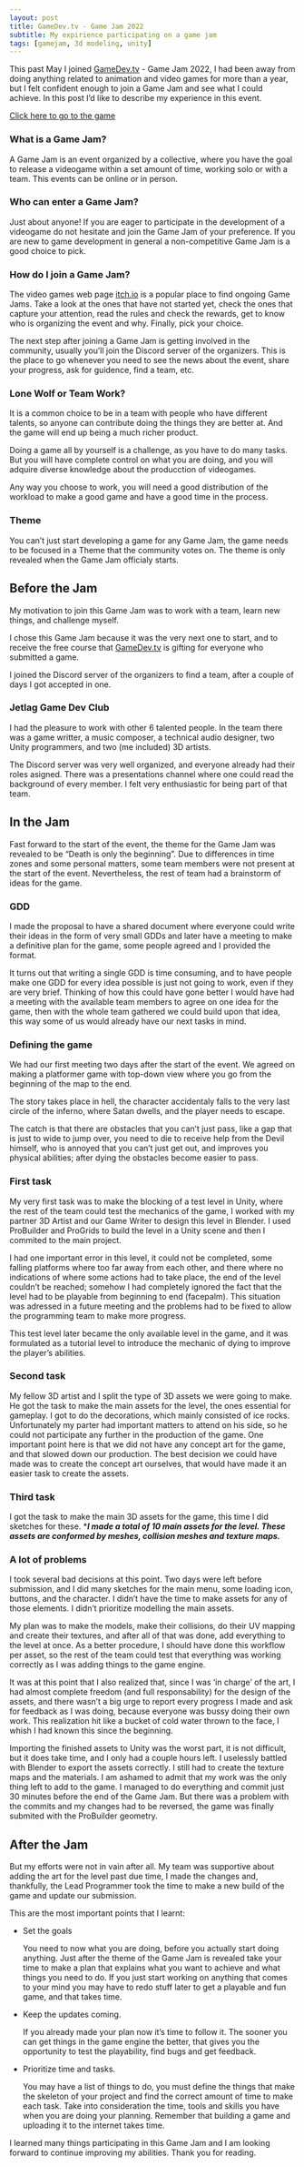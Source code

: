 ```yaml
---
layout: post
title: GameDev.tv - Game Jam 2022
subtitle: My expirience participating on a game jam
tags: [gamejam, 3d modeling, unity]
---
```


This past May I joined [GameDev.tv](http://GameDev.tv) - Game Jam 2022, I had been away from doing anything related to animation and video games for more than a year, but I felt confident enough to join a Game Jam and see what I could achieve. In this post I’d like to describe my experience in this event.

[Click here to go to the game](https://anigvit.itch.io/hell-run)

### What is a Game Jam?

A Game Jam is an event organized by a collective, where you have the goal to release a videogame within a set amount of time, working solo or with a team. This events can be online or in person.

### Who can enter a Game Jam?

Just about anyone! If you are eager to participate in the development of a videogame do not hesitate and join the Game Jam of your preference. If you are new to game development in general a non-competitive Game Jam is a good choice to pick.

### How do I join a Game Jam?

The video games web page [itch.io](http://itch.io) is a popular place to find ongoing Game Jams. Take a look at the ones that have not started yet, check the ones that capture your attention, read the rules and check the rewards, get to know who is organizing the event and why. Finally, pick your choice.

The next step after joining a Game Jam is getting involved in the community, usually you’ll join the Discord server of the organizers. This is the place to go whenever you need to see the news about the event, share your progress, ask for guidence, find a team, etc.

### Lone Wolf or Team Work?

It is a common choice to be in a team with people who have different talents, so anyone can contribute doing the things they are better at. And the game will end up being a much richer product.

Doing a game all by yourself is a challenge, as you have to do many tasks. But you will have complete control on what you are doing, and you will adquire diverse knowledge about the producction of videogames.

Any way you choose to work, you will need a good distribution of the workload to make a good game and have a good time in the process.

### Theme

You can’t just start developing a game for any Game Jam, the game needs to be focused in a Theme that the community votes on. The theme is only revealed when the Game Jam officialy starts.

## Before the Jam

My motivation to join this Game Jam was to work with a team, learn new things, and challenge myself.

I chose this Game Jam because it was the very next one to start, and to receive the free course that [GameDev.tv](http://GameDev.tv) is gifting for everyone who submitted a game.

I joined the Discord server of the organizers to find a team, after a couple of days I got accepted in one.

### Jetlag Game Dev Club

I had the pleasure to work with other 6 talented people. In the team there was a game writter, a music composer, a technical audio designer, two Unity programmers, and two (me included) 3D artists.

The Discord server was very well organized, and everyone already had their roles asigned. There was a presentations channel where one could read the background of every member. I felt very enthusiastic for being part of that team.

## In the Jam

Fast forward to the start of the event, the theme for the Game Jam was revealed to be “Death is only the beginning”. Due to differences in time zones and some personal matters, some team members were not present at the start of the event. Nevertheless, the rest of team had a brainstorm of ideas for the game.

### GDD

I made the proposal to have a shared document where everyone could write their ideas in the form of very small GDDs and later have a meeting to make a definitive plan for the game, some people agreed and I provided the format.

It turns out that writing a single GDD is time consuming, and to have people make one GDD for every idea possible is just not going to work, even if they are very brief.
Thinking of how this could have gone better I would have had a meeting with the available team members to agree on one idea for the game, then with the whole team gathered we could build upon that idea, this way some of us would already have our next tasks in mind.

### Defining the game

We had our first meeting two days after the start of the event. We agreed on making a platformer game with top-down view where you go from the beginning of the map to the end.

The story takes place in hell, the character accidentaly falls to the very last circle of the inferno, where Satan dwells, and the player needs to escape.

The catch is that there are obstacles that you can’t just pass, like a gap that is just to wide to jump over, you need to die to receive help from the Devil himself, who is annoyed that you can’t just get out, and improves you physical abilities; after dying the obstacles become easier to pass.

### First task

My very first task was to make the blocking of a test level in Unity, where the rest of the team could test the mechanics of the game, I worked with my partner 3D Artist and our Game Writer to design this level in Blender. I used ProBuilder and ProGrids to build the level in a Unity scene and then I commited to the main project.

I had one important error in this level, it could not be completed, some falling platforms where too far away from each other, and there where no indications of where some actions had to take place, the end of the level couldn’t be reached; somehow I had completely ignored the fact that the level had to be playable from beginning to end (facepalm). This situation was adressed in a future meeting and the problems had to be fixed to allow the programming team to make more progress.

This test level later became the only available level in the game, and it was formulated as a tutorial level to introduce the mechanic of dying to improve the player’s abilities.

### Second task

My fellow 3D artist and I split the type of 3D assets we were going to make. He got the task to make the main assets for the level, the ones essential for gameplay. I got to do the decorations, which mainly consisted of ice rocks.
Unfortunately my parter had important matters to attend on his side, so he could not participate any further in the production of the game.
One important point here is that we did not have any concept art for the game, and that slowed down our production. The best decision we could have made was to create the concept art ourselves, that would have made it an easier task to create the assets.

### Third task

I got the task to make the main 3D assets for the game, this time I did sketches for these.
****I made a total of 10 main assets for the level. These assets are conformed by meshes, collision meshes and texture maps.***

### A lot of problems

I took several bad decisions at this point. Two days were left before submission, and I did many sketches for the main menu, some loading icon, buttons, and the character. I didn’t have the time to make assets for any of those elements. I didn’t prioritize modelling the main assets.

My plan was to make the models, make their collisions, do their UV mapping and create their textures, and after all of that was done, add everything to the level at once. As a better procedure, I should have done this workflow per asset, so the rest of the team could test that everything was working correctly as I was adding things to the game engine.

It was at this point that I also realized that, since I was ‘in charge’ of the art, I had almost complete freedom (and full responsability) for the design of the assets, and there wasn’t a big urge to report every progress I made and ask for feedback as I was doing, because everyone was bussy doing their own work. This realization hit like a bucket of cold water thrown to the face, I whish I had known this since the beginning.

Importing the finished assets to Unity was the worst part, it is not difficult, but it does take time, and I only had a couple hours left. I uselessly battled with Blender to export the assets correctly. I still had to create the texture maps and the materials. I am ashamed to admit that my work was the only thing left to add to the game. I managed to do everything and commit just 30 minutes before the end of the Game Jam. But there was a problem with the commits and my changes had to be reversed, the game was finally submited with the ProBuilder geometry.

## After the Jam

But my efforts were not in vain after all. My team was supportive about adding the art for the level past due time, I made the changes and, thankfully, the Lead Programmer took the time to make a new build of the game and update our submission.

This are the most important points that I learnt:

- Set the goals

  You need to now what you are doing, before you actually start doing anything. Just after the theme of the Game Jam is revealed take your time to make a plan that explains what you want to achieve and what things you need to do. If you just start working on anything that comes to your mind you may have to redo stuff later to get a playable and fun game, and that takes time.

- Keep the updates coming.

  If you already made your plan now it’s time to follow it. The sooner you can get things in the game engine the better, that gives you the opportunity to test the playability, find bugs and get feedback.

- Prioritize time and tasks.

  You may have a list of things to do, you must define the things that make the skeleton of your project and find the correct amount of time to make each task. Take into consideration the time, tools and skills you have when you are doing your planning. Remember that building a game and uploading it to the internet takes time.

I learned many things participating in this Game Jam and I am looking forward to continue improving my abilities. Thank you for reading.
